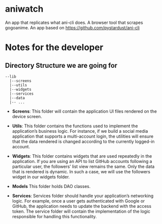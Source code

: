 # aniwatch
An app that replicates what ani-cli does.
A browser tool that scrapes gogoanime.
An app based on https://github.com/pystardust/ani-cli 

# Notes for the developer

## Directory Structure we are going for
```
--lib
  |--screens
  |--utils
  |--widgets
  |--services
  |--data
  |-- ...
```

* **Screens**: This folder will contain the application UI files rendered on the device screen.

* **Utils**: This folder contains the functions used to implement the application’s business logic. For instance, if we build a social media application that supports a multi-account login, the utilities will ensure that the data rendered is changed according to the currently logged-in account.

* **Widgets**: This folder contains widgets that are used repeatedly in the application. If you are using an API to list GitHub accounts following a particular user, the followers’ list view remains the same. Only the data that is rendered is dynamic. In such a case, we will use the followers widget in our widgets folder.

* **Models** This folder holds DAO classes.

* **Services**: Services folder should handle your application’s networking logic. For example, once a user gets authenticated with Google or GitHub, the application needs to update the backend with the access token. The service folder will contain the implementation of the logic responsible for handling this functionality.
